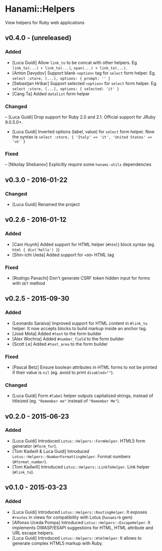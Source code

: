 # Hanami::Helpers
View helpers for Ruby web applications

## v0.4.0 - (unreleased)
### Added
- [Luca Guidi] Allow `link_to` to be concat with other helpers. Eg `link_to(...) + link_to(...)`, `span(...) + link_to(...)`.
- [Anton Davydov] Support blank `<option>` tag for `select` form helper. Eg. `select :store, [...], options: { prompt: '' }`
- [Sebastjan Hribar] Support selected `<option>` for `select` form helper. Eg. `select :store, [...], options: { selected: 'it' }`
- [Cang Ta] Added `datalist` form helper

### Changed
– [Luca Guidi] Drop support for Ruby 2.0 and 2.1. Official support for JRuby 9.0.5.0+.
- [Luca Guidi] Inverted options (label, value) for `select` form helper. Now the syntax is `select :store, { 'Italy' => 'it', 'United States' => 'us' }`

### Fixed
– [Nikolay Shebanov] Explicitly require some `hanami-utils` dependencies

## v0.3.0 - 2016-01-22
### Changed
- [Luca Guidi] Renamed the project

## v0.2.6 - 2016-01-12
### Added
- [Cam Huynh] Added support for HTML helper (`#html`) block syntax (eg. `html { div('hello') }`)
- [Shin-ichi Ueda] Added support for `<dd>` HTML tag

### Fixed
- [Rodrigo Panachi] Don't generate CSRF token hidden input for forms with `GET` method

## v0.2.5 - 2015-09-30
### Added
- [Leonardo Saraiva] Improved support for HTML content in `#link_to` helper. It now accepts blocks to build markup inside an anchor tag.
- [José Mota] Added `#text` to the form builder
- [Alex Wochna] Added `#number_field` to the form builder
- [Scott Le] Added `#text_area` to the form builder

### Fixed
- [Pascal Betz] Ensure boolean attributes in HTML forms to not be printed if their value is `nil` (eg. avoid to print `disabled=""`).

### Changed
- [Luca Guidi] Form `#label` helper outputs capitalized strings, instead of titleized (eg. `"Remember me"` instead of `"Remember Me"`).

## v0.2.0 - 2015-06-23
### Added
- [Luca Guidi] Introduced `Lotus::Helpers::FormHelper`. HTML5 form generator (`#form_for`).
- [Tom Kadwill & Luca Guidi] Introduced `Lotus::Helpers::NumberFormattingHelper`. Format numbers (`#format_number`).
- [Tom Kadwill] Introduced `Lotus::Helpers::LinkToHelper`. Link helper (`#link_to`).

## v0.1.0 - 2015-03-23
### Added
- [Luca Guidi] Introduced `Lotus::Helpers::RoutingHelper`. It exposes `#routes` in views for compatibility with Lotus (`hanamirb` gem)
- [Alfonso Uceda Pompa] Introduced `Lotus::Helpers::EscapeHelper`. It implements OWASP/ESAPI suggestions for HTML, HTML attribute and URL escape helpers.
- [Luca Guidi] Introduced `Lotus::Helpers::HtmlHelper`. It allows to generate complex HTML5 markup with Ruby.
